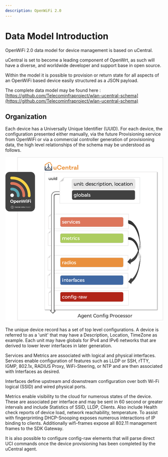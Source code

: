 ```yaml
---
description: OpenWiFi 2.0
---
```


# Data Model Introduction

OpenWiFi 2.0 data model for device management is based on uCentral.

uCentral is set to become a leading component of OpenWrt, as such will have a diverse, and worldwide developer and support base in open source.

Within the model it is possible to provision or return state for all aspects of an OpenWiFi based device easily structured as a JSON payload.

The complete data model may be found here :[ ](https://github.com/Telecominfraproject/wlan-ucentral-schema)[https://github.com/Telecominfraproject/wlan-ucentral-schema](https://github.com/Telecominfraproject/wlan-ucentral-schema)

## Organization

Each device has a Universally Unique Identifier (UUID). For each device, the configuration presented either manually, via the future Provisioning service from OpenWiFi or via a commercial controller generation of provisioning data, the high level relationships of the schema may be understood as follows.

![uCentral Agent Schema Processing](<../../.gitbook/assets/image (32) (1).png>)

The unique device record has a set of top level configurations. A device is referred to as a 'unit' that may have a Description, Location, TimeZone as example. Each unit may have globals for IPv4 and IPv6 networks that are derived to lower lever interfaces in later generation.

Services and Metrics are associated with logical and physical interfaces. Services enable configuration of features such as LLDP or SSH, rTTY, IGMP, 802.1x, RADIUS Proxy, WiFi-Steering, or NTP and are then associated with Interfaces as desired.

Interfaces define upstream and downstream configuration over both Wi-Fi logical (SSID) and wired physical ports.

Metrics enable visibility to the cloud for numerous states of the device. These are associated per interface and may be sent in 60 second or greater intervals and include Statistics of SSID, LLDP, Clients. Also include Health check reports of device load, network reachability, temperature. To assist with fingerprinting DHCP-Snooping exposes numerous interactions of IP binding to clients. Additionally wifi-frames expose all 802.11 management frames to the SDK Gateway.

It is also possible to configure config-raw elements that will parse direct UCI commands once the device provisioning has been completed by the uCentral agent.
